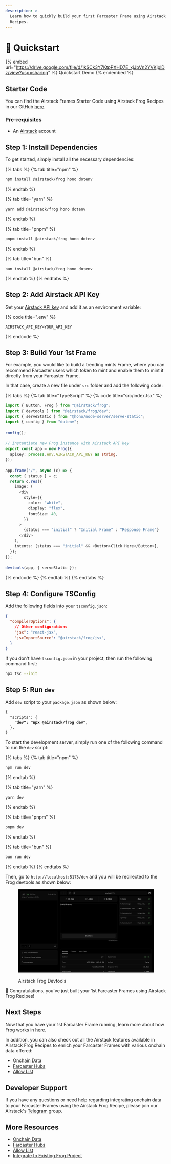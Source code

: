 ```yaml
---
description: >-
  Learn how to quickly build your first Farcaster Frame using Airstack Frog
  Recipes.
---
```


# 🚀 Quickstart

{% embed url="https://drive.google.com/file/d/1kSCk3Y7KtpPXHD7E_xjJbVn2YVKjplDz/view?usp=sharing" %}
Quickstart Demo
{% endembed %}

## Starter Code

You can find the Airstack Frames Starter Code using Airstack Frog Recipes in our GitHub [here](https://github.com/Airstack-xyz/airstack-frames-starter/tree/main).

### Pre-requisites

* An [Airstack](https://airstack.xyz/) account

## Step 1: Install Dependencies

To get started, simply install all the necessary dependencies:

{% tabs %}
{% tab title="npm" %}
```bash
npm install @airstack/frog hono dotenv
```
{% endtab %}

{% tab title="yarn" %}
```bash
yarn add @airstack/frog hono dotenv
```
{% endtab %}

{% tab title="pnpm" %}
```bash
pnpm install @airstack/frog hono dotenv
```
{% endtab %}

{% tab title="bun" %}
```bash
bun install @airstack/frog hono dotenv
```
{% endtab %}
{% endtabs %}

## Step 2: Add Airstack API Key

Get your [Airstack API key](../../get-started/get-api-key.md) and add it as an environment variable:

{% code title=".env" %}
```
AIRSTACK_API_KEY=YOUR_API_KEY
```
{% endcode %}

## Step 3: Build Your 1st Frame

For example, you would like to build a trending mints Frame, where you can recommend Farcaster users which token to mint and enable them to mint it directly from your Farcaster Frame.

In that case, create a new file under `src` folder and add the following code:

{% tabs %}
{% tab title="TypeScript" %}
{% code title="src/index.tsx" %}
```typescript
import { Button, Frog } from "@airstack/frog";
import { devtools } from "@airstack/frog/dev";
import { serveStatic } from "@hono/node-server/serve-static";
import { config } from "dotenv";

config();

// Instantiate new Frog instance with Airstack API key
export const app = new Frog({
  apiKey: process.env.AIRSTACK_API_KEY as string,
});

app.frame("/", async (c) => {
  const { status } = c;
  return c.res({
    image: (
      <div
        style={{
          color: "white",
          display: "flex",
          fontSize: 40,
        }}
      >
        {status === "initial" ? "Initial Frame" : "Response Frame"}
      </div>
    ),
    intents: [status === "initial" && <Button>Click Here</Button>],
  });
});

devtools(app, { serveStatic });
```
{% endcode %}
{% endtab %}
{% endtabs %}

## Step 4: Configure TSConfig

Add the following fields into your `tsconfig.json`:

```json
{
  "compilerOptions": {
    // Other configurations
    "jsx": "react-jsx",
    "jsxImportSource": "@airstack/frog/jsx",
  }
}
```

If you don't have `tsconfig.json` in your project, then run the following command first:

```bash
npx tsc --init
```

## Step 5: Run `dev`

Add `dev` script to your `package.json` as shown below:

<pre class="language-json" data-title="package.json"><code class="lang-json">{
  "scripts": { 
<strong>    "dev": "npx @airstack/frog dev",
</strong>  },
}
</code></pre>

To start the development server, simply run one of the following command to run the `dev` script:&#x20;

{% tabs %}
{% tab title="npm" %}
```bash
npm run dev
```
{% endtab %}

{% tab title="yarn" %}
```bash
yarn dev
```
{% endtab %}

{% tab title="pnpm" %}
```bash
pnpm dev
```
{% endtab %}

{% tab title="bun" %}
```bash
bun run dev
```
{% endtab %}
{% endtabs %}

Then, go to `http://localhost:5173/dev` and you will be redirected to the Frog devtools as shown below:

<figure><img src="../../.gitbook/assets/Screenshot 2024-03-23 at 15.05.15.png" alt=""><figcaption><p>Airstack Frog Devtools</p></figcaption></figure>

🥳 Congratulations, you've just built your 1st Farcaster Frames using Airstack Frog Recipes!

## Next Steps

Now that you have your 1st Farcaster Frame running, learn more about how Frog works in [here](https://frog.fm/concepts/overview).

In addition, you can also check out all the Airstack features available in Airstack Frog Recipes to enrich your Farcaster Frames with various onchain data offered:

* [Onchain Data](onchain-data.md)
* [Farcaster Hubs](farcaster-hubs.md)
* [Allow List](allow-list.md)

## Developer Support

If you have any questions or need help regarding integrating onchain data to your Farcaster Frames using the Airstack Frog Recipe, please join our Airstack's [Telegram](https://t.me/+1k3c2FR7z51mNDRh) group.

## More Resources

* [Onchain Data](onchain-data.md)
* [Farcaster Hubs](farcaster-hubs.md)
* [Allow List](allow-list.md)
* [Integrate to Existing Frog Project](integrate-to-existing-frog-project.md)
